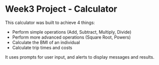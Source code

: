 # Week3 Project - Calculator

This calculator was built to achieve 4 things:

- Perform simple operations (Add, Subtract, Multiply, Divide)
- Perform more advanced operations (Square Root, Powers)
- Calculate the BMI of an individual
- Calculate trip times and costs

It uses prompts for user input, and alerts to display messages and results.
